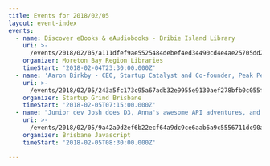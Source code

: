 ```yaml
---
title: Events for 2018/02/05
layout: event-index
events:
  - name: Discover eBooks & eAudiobooks - Bribie Island Library
    uri: >-
      /events/2018/02/05/a111dfef9ae5525484debef4ed34490cd4e4ae25705dd297431d21c6942bd136
    organizer: Moreton Bay Region Libraries
    timeStart: '2018-02-04T23:30:00.000Z'
  - name: 'Aaron Birkby - CEO, Startup Catalyst and Co-founder, Peak Persona'
    uri: >-
      /events/2018/02/05/243a5fc173c95a67adb32e9955e9130aef278bfb0c055f5f2ea4fd8b2b8784b6
    organizer: Startup Grind Brisbane
    timeStart: '2018-02-05T07:15:00.000Z'
  - name: "Junior dev Josh does D3, Anna's awesome API adventures, and lightning talks \U0001F329"
    uri: >-
      /events/2018/02/05/9a42a9d2ef6b22ecf64a9dc9ce6aab6a9c5556711dc90afc105ef9ac739a5762
    organizer: Brisbane Javascript
    timeStart: '2018-02-05T08:30:00.000Z'

---
```

